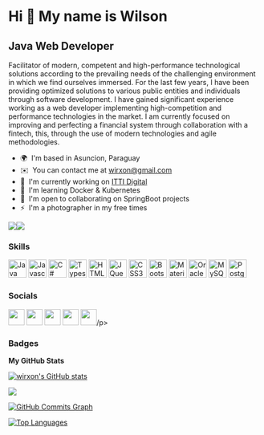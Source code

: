 Hi 👋 My name is Wilson
=======================

Java Web Developer
------------------

Facilitator of modern, competent and high-performance technological solutions according to the prevailing needs of the challenging environment in which we find ourselves immersed. For the last few years, I have been providing optimized solutions to various public entities and individuals through software development. I have gained significant experience working as a web developer implementing high-competition and performance technologies in the market. I am currently focused on improving and perfecting a financial system through collaboration with a fintech, this, through the use of modern technologies and agile methodologies.

* 🌍  I'm based in Asuncion, Paraguay
* ✉️  You can contact me at [wirxon@gmail.com](mailto:wirxon@gmail.com)
* 🚀  I'm currently working on [ITTI Digital](http://www.itti.digital/es)
* 🧠  I'm learning Docker & Kubernetes
* 🤝  I'm open to collaborating on SpringBoot projects
* ⚡  I'm a photographer in my free times

<a href="https://www.twitter.com/wirson_ferreira" target="_blank" rel="noreferrer"><img
src="https://img.shields.io/twitter/follow/wirson_ferreira?logo=twitter&style=for-the-badge&color=ec4899&labelColor=171717"
/></a><a href="https://www.github.com/wirxon" target="_blank" rel="noreferrer"><img
src="https://img.shields.io/github/followers/wirxon?logo=github&style=for-the-badge&color=ec4899&labelColor=171717" /></a>

### Skills

<p align="left">
<a href="https://www.oracle.com/java/" target="_blank" rel="noreferrer"><img src="https://raw.githubusercontent.com/danielcranney/readme-generator/main/public/icons/skills/java-colored.svg" width="36" height="36" alt="Java" /></a>
<a href="https://developer.mozilla.org/en-US/docs/Web/JavaScript" target="_blank" rel="noreferrer"><img src="https://raw.githubusercontent.com/danielcranney/readme-generator/main/public/icons/skills/javascript-colored.svg" width="36" height="36" alt="Javascript" /></a>
<a href="https://docs.microsoft.com/en-us/dotnet/csharp/" target="_blank" rel="noreferrer"><img src="https://raw.githubusercontent.com/danielcranney/readme-generator/main/public/icons/skills/csharp-colored.svg" width="36" height="36" alt="C#" /></a>
<a href="https://www.typescriptlang.org/" target="_blank" rel="noreferrer"><img src="https://raw.githubusercontent.com/danielcranney/readme-generator/main/public/icons/skills/typescript-colored.svg" width="36" height="36" alt="Typescript" /></a>
<a href="https://developer.mozilla.org/en-US/docs/Glossary/HTML5" target="_blank" rel="noreferrer"><img src="https://raw.githubusercontent.com/danielcranney/readme-generator/main/public/icons/skills/html5-colored.svg" width="36" height="36" alt="HTML5" /></a>
<a href="https://jquery.com/" target="_blank" rel="noreferrer"><img src="https://raw.githubusercontent.com/danielcranney/readme-generator/main/public/icons/skills/jquery-colored.svg" width="36" height="36" alt="JQuery" /></a>
<a href="https://www.w3.org/TR/CSS/#css" target="_blank" rel="noreferrer"><img src="https://raw.githubusercontent.com/danielcranney/readme-generator/main/public/icons/skills/css3-colored.svg" width="36" height="36" alt="CSS3" /></a>
<a href="https://getbootstrap.com/" target="_blank" rel="noreferrer"><img src="https://raw.githubusercontent.com/danielcranney/readme-generator/main/public/icons/skills/bootstrap-colored.svg" width="36" height="36" alt="Bootstrap" /></a>
<a href="https://mui.com/" target="_blank" rel="noreferrer"><img src="https://raw.githubusercontent.com/danielcranney/readme-generator/main/public/icons/skills/materialui-colored.svg" width="36" height="36" alt="Material UI" /></a>
<a href="https://www.oracle.com/uk/index.html" target="_blank" rel="noreferrer"><img src="https://raw.githubusercontent.com/danielcranney/readme-generator/main/public/icons/skills/oracle-colored.svg" width="36" height="36" alt="Oracle" /></a>
<a href="https://www.mysql.com/" target="_blank" rel="noreferrer"><img src="https://raw.githubusercontent.com/danielcranney/readme-generator/main/public/icons/skills/mysql-colored.svg" width="36" height="36" alt="MySQL" /></a>
<a href="https://www.postgresql.org/" target="_blank" rel="noreferrer"><img src="https://raw.githubusercontent.com/danielcranney/readme-generator/main/public/icons/skills/postgresql-colored.svg" width="36" height="36" alt="PostgreSQL" /></a></a>
</p>


### Socials

<p align="left"> <a href="https://discord.com/users/wirxon#8589" target="_blank" rel="noreferrer"><img src="https://raw.githubusercontent.com/danielcranney/readme-generator/main/public/icons/socials/discord.svg" width="32" height="32" /></a> <a href="https://www.github.com/wirxon" target="_blank" rel="noreferrer"><img src="https://raw.githubusercontent.com/danielcranney/readme-generator/main/public/icons/socials/github.svg" width="32" height="32" /></a> <a href="http://www.instagram.com/wirson_ferreira" target="_blank" rel="noreferrer"><img src="https://raw.githubusercontent.com/danielcranney/readme-generator/main/public/icons/socials/instagram.svg" width="32" height="32" /></a> <a href="https://www.linkedin.com/in/wirxonferreira" target="_blank" rel="noreferrer"><img src="https://raw.githubusercontent.com/danielcranney/readme-generator/main/public/icons/socials/linkedin.svg" width="32" height="32" /></a> <a href="https://www.stackoverflow.com/users/14127369/wirxon" target="_blank" rel="noreferrer"><img src="https://raw.githubusercontent.com/danielcranney/readme-generator/main/public/icons/socials/stackoverflow.svg" width="32" height="32" /></a>/p>

### Badges

<b>My GitHub Stats</b>

<a href="http://www.github.com/wirxon"><img src="https://github-readme-stats.vercel.app/api?username=wirxon&show_icons=true&hide=&count_private=true&title_color=84cc16&text_color=ffffff&icon_color=ec4899&bg_color=171717&hide_border=true&show_icons=true" alt="wirxon's GitHub stats" /></a>

<a href="http://www.github.com/wirxon"><img src="https://github-readme-streak-stats.herokuapp.com/?user=wirxon&stroke=ffffff&background=171717&ring=84cc16&fire=84cc16&currStreakNum=ffffff&currStreakLabel=84cc16&sideNums=ffffff&sideLabels=ffffff&dates=ffffff&hide_border=true" /></a>

<a href="http://www.github.com/wirxon"><img src="https://activity-graph.herokuapp.com/graph?username=wirxon&bg_color=171717&color=ffffff&line=ec4899&point=ffffff&area_color=171717&area=true&hide_border=true&custom_title=GitHub%20Commits%20Graph" alt="GitHub Commits Graph" /></a>

<a href="https://github.com/wirxon" align="left"><img src="https://github-readme-stats.vercel.app/api/top-langs/?username=wirxon&langs_count=10&title_color=84cc16&text_color=ffffff&icon_color=ec4899&bg_color=171717&hide_border=true&locale=en&custom_title=Top%20%Languages" alt="Top Languages" /></a>

